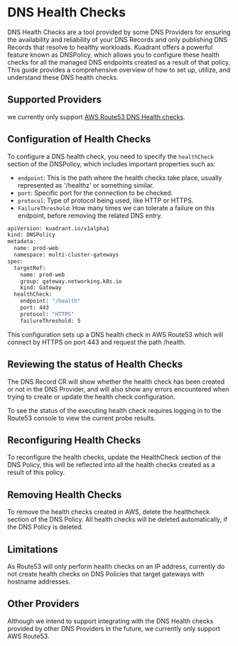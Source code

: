 # DNS Health Checks
DNS Health Checks are a tool provided by some DNS Providers for ensuring the availability and reliability of your DNS Records and only publishing DNS Records that resolve to healthy workloads. Kuadrant offers a powerful feature known as DNSPolicy, which allows you to configure these health checks for all the managed DNS endpoints created as a result of that policy. This guide provides a comprehensive overview of how to set up, utilize, and understand these DNS health checks.

## Supported Providers

we currently only support [AWS Route53 DNS Health checks](https://docs.aws.amazon.com/Route53/latest/DeveloperGuide/health-checks-types.html).

## Configuration of Health Checks

To configure a DNS health check, you need to specify the `healthCheck` section of the DNSPolicy, which includes important properties such as:

* `endpoint`: This is the path where the health checks take place, usually represented as '/healthz' or something similar.
* `port`: Specific port for the connection to be checked.
* `protocol`: Type of protocol being used, like HTTP or HTTPS.
* `FailureThreshold`: How many times we can tolerate a failure on this endpoint, before removing the related DNS entry.

```bash
apiVersion: kuadrant.io/v1alpha1
kind: DNSPolicy
metadata:
  name: prod-web
  namespace: multi-cluster-gateways
spec:
  targetRef:
    name: prod-web
    group: gateway.networking.k8s.io
    kind: Gateway
  healthCheck:
    endpoint: "/health"
    port: 443
    protocol: "HTTPS"
    failureThreshold: 5
```

This configuration sets up a DNS health check in AWS Route53 which will connect by HTTPS on port 443 and request the path /health.

## Reviewing the status of Health Checks
The DNS Record CR will show whether the health check has been created or not in the DNS Provider, and will also show any errors encountered when trying to create or update the health check configuration.

To see the status of the executing health check requires logging in to the Route53 console to view the current probe results.

## Reconfiguring Health Checks
To reconfigure the health checks,  update the HealthCheck section of the DNS Policy, this will be reflected into all the health checks created as a result of this policy.

## Removing Health Checks

To remove the health checks created in AWS, delete the healthcheck section of the DNS Policy. All health checks will be deleted automatically, if the DNS Policy is deleted.

## Limitations

As Route53 will only perform health checks on an IP address, currently do not create health checks on DNS Policies that target gateways with hostname addresses.

## Other Providers

Although we intend to support integrating with the DNS Health checks provided by other DNS Providers in the future, we currently only support AWS Route53.

